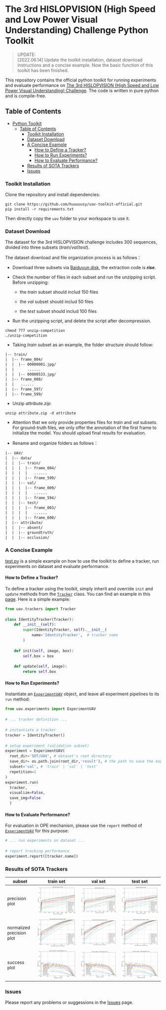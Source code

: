 # The 3rd HISLOPVISION (High Speed and Low Power Visual Understanding) Challenge Python Toolkit

> UPDATE:<br>
> [2022.06.14] Update the toolkit installation, dataset download instructions and a concise example. Now the basic function of this toolkit has been finished. <br>

This repository contains the official python toolkit for running experiments and evaluate performance on [The 3rd HISLOPVISION (High Speed and Low Power Visual Understanding) Challenge](http://hislopvision.aitestunion.com/). The code is written in pure python and is compile-free.


## Table of Contents

- [Python Toolkit](#python-toolkit)
  - [Table of Contents](#table-of-contents)
    - [Toolkit Installation](#toolkit-installation)
    - [Dataset Download](#dataset-download)
    - [A Concise Example](#a-concise-example)
      - [How to Define a Tracker?](#how-to-define-a-tracker)
      - [How to Run Experiments?](#how-to-run-experiments)
      - [How to Evaluate Performance?](#how-to-evaluate-performance)
    - [Results of SOTA Trackers](#results-of-sota-trackers)
    - [Issues](#issues)


### Toolkit Installation

Clone the repository and install dependencies:

```
git clone https://github.com/huuuuusy/uav-toolkit-official.git
pip install -r requirements.txt
```

Then directly copy the `uav` folder to your workspace to use it.

### Dataset Download

The dataset for the 3rd HISLOPVISION challenge includes 300 sequences, divided into three subsets (*train*/*val*/*test*). 

The dataset download and file organization process is as follows：

- Download three subsets via [Baiduyun disk](https://pan.baidu.com/s/19tq_MM9JjGErLwEfYFaTxQ), the extraction code is ***rise***.

- Check the number of files in each subset and run the unzipping script. Before unzipping:

  - the *train* subset should includ 150 files

  - the *val* subset should includ 50 files

  - the *test* subset should includ 100 files

- Run the unzipping script, and delete the script after decompression.

```
chmod 777 unzip-competition
./unzip-competition
```

- Taking *train* subset as an example, the folder structure should follow:

```
|-- train/
|  |-- frame_004/
|  |  |-- 00000001.jpg/
|  |      ......
|  |  |-- 00000533.jpg/
|  |-- frame_008/
|  |   ......
|  |-- frame_597/
|  |-- frame_599/
```

- Unzip *attribute.zip*:

```
unzip attribute.zip -d attribute
```

- Attention that we only provide properties files for *train* and *val* subsets. For ground-truth files, we only offer the annotation of the first frame to initialize the model. You should upload final results for evaluation.

- Rename and organize folders as follows：

```
|-- UAV/
|  |-- data/
|  |  |-- train/
|  |  |  |-- frame_004/
|  |  |  |   ......
|  |  |  |-- frame_599/
|  |  |-- val/
|  |  |  |-- frame_009/
|  |  |  |   ......
|  |  |  |-- frame_594/
|  |  |-- test/
|  |  |  |-- frame_003/
|  |  |  |   ......
|  |  |  |-- frame_600/
|  |-- attribute/
|  |  |-- absent/
|  |  |-- groundtruth/
|  |  |-- occlusion/
```

### A Concise Example

[test.py](./test.py) is a simple example on how to use the toolkit to define a tracker, run experiments on dataset and evaluate performance.

#### How to Define a Tracker?

To define a tracker using the toolkit, simply inherit and override `init` and `update` methods from the [`Tracker`](./uav/trackers/__init__.py) class. You can find an example in this [page](./tracker/siamfc.py). Here is a simple example:

```Python
from uav.trackers import Tracker

class IdentityTracker(Tracker):
    def __init__(self):
        super(IdentityTracker, self).__init__(
            name='IdentityTracker',  # tracker name
        )
    
    def init(self, image, box):
        self.box = box

    def update(self, image):
        return self.box
```

#### How to Run Experiments?

Instantiate an [`ExperimentUAV`](./uav/experiments/uav.py) object, and leave all experiment pipelines to its `run` method:

```Python
from uav.experiments import ExperimentUAV

# ... tracker definition ...

# instantiate a tracker
tracker = IdentityTracker()

# setup experiment (validation subset)
experiment = ExperimentUAV(
  root_dir='SOT/UAV', # dataset's root directory
  save_dir= os.path.join(root_dir,'result'), # the path to save the experiment result
  subset='val', # 'train' | 'val' | 'test'
  repetition=1 
)
experiment.run(
  tracker, 
  visualize=False,
  save_img=False
  )
```

#### How to Evaluate Performance?

For evaluation in OPE mechanism, please use the `report` method of [`ExperimentUAV`](./uav/experiments/uav.py) for this purpose:

```Python
# ... run experiments on dataset ...

# report tracking performance
experiment.report([tracker.name])
```

### Results of SOTA Trackers

|subset|train set|val set|test set|
|----|----|----|----|
|precision plot|![](./results/train/overall_precision_plot_1.png)|![](./results/val/overall_precision_plot_1.png)|![](./results/test/overall_precision_plot_1.png)|
|normalized precision plot|![](./results/train/overall_norm_precision_plot_1.png)|![](./results/val/overall_norm_precision_plot_1.png)|![](./results/test/overall_norm_precision_plot_1.png)|
|success plot|![](./results/train/overall_success_plot_iou_1.png)|![](./results/val/overall_success_plot_iou_1.png)|![](./results/test/overall_success_plot_iou_1.png)|


### Issues

Please report any problems or suggessions in the [Issues](https://github.com/huuuuusy/uav-toolkit-official/issues) page.
